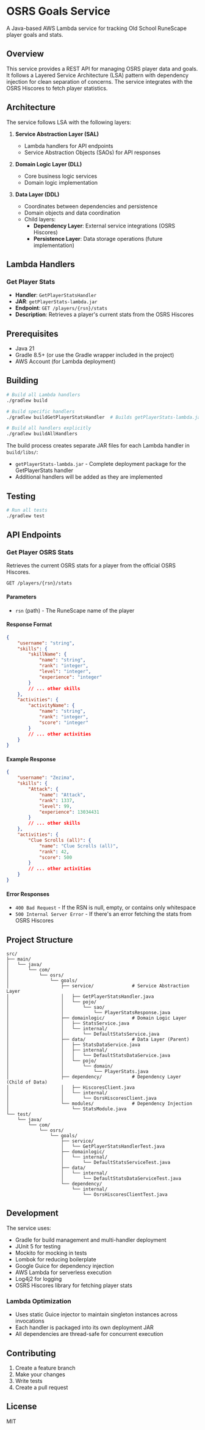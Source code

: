 # OSRS Goals Service

A Java-based AWS Lambda service for tracking Old School RuneScape player goals and stats.

## Overview

This service provides a REST API for managing OSRS player data and goals. It follows a Layered Service Architecture (LSA) pattern with dependency injection for clean separation of concerns. The service integrates with the OSRS Hiscores to fetch player statistics.

## Architecture

The service follows LSA with the following layers:

1. **Service Abstraction Layer (SAL)**
   - Lambda handlers for API endpoints
   - Service Abstraction Objects (SAOs) for API responses

2. **Domain Logic Layer (DLL)**
   - Core business logic services
   - Domain logic implementation

3. **Data Layer (DDL)**
   - Coordinates between dependencies and persistence
   - Domain objects and data coordination
   - Child layers:
     - **Dependency Layer**: External service integrations (OSRS Hiscores)
     - **Persistence Layer**: Data storage operations (future implementation)

## Lambda Handlers

### Get Player Stats
- **Handler**: `GetPlayerStatsHandler`
- **JAR**: `getPlayerStats-lambda.jar`
- **Endpoint**: `GET /players/{rsn}/stats`
- **Description**: Retrieves a player's current stats from the OSRS Hiscores

## Prerequisites

- Java 21
- Gradle 8.5+ (or use the Gradle wrapper included in the project)
- AWS Account (for Lambda deployment)

## Building

```bash
# Build all Lambda handlers
./gradlew build

# Build specific handlers
./gradlew buildGetPlayerStatsHandler  # Builds getPlayerStats-lambda.jar

# Build all handlers explicitly
./gradlew buildAllHandlers
```

The build process creates separate JAR files for each Lambda handler in `build/libs/`:
- `getPlayerStats-lambda.jar` - Complete deployment package for the GetPlayerStats handler
- Additional handlers will be added as they are implemented

## Testing

```bash
# Run all tests
./gradlew test
```

## API Endpoints

### Get Player OSRS Stats

Retrieves the current OSRS stats for a player from the official OSRS Hiscores.

```
GET /players/{rsn}/stats
```

#### Parameters
- `rsn` (path) - The RuneScape name of the player

#### Response Format
```json
{
    "username": "string",
    "skills": {
        "skillName": {
            "name": "string",
            "rank": "integer",
            "level": "integer",
            "experience": "integer"
        }
        // ... other skills
    },
    "activities": {
        "activityName": {
            "name": "string",
            "rank": "integer",
            "score": "integer"
        }
        // ... other activities
    }
}
```

#### Example Response
```json
{
    "username": "Zezima",
    "skills": {
        "Attack": {
            "name": "Attack",
            "rank": 1337,
            "level": 99,
            "experience": 13034431
        }
        // ... other skills
    },
    "activities": {
        "Clue Scrolls (all)": {
            "name": "Clue Scrolls (all)",
            "rank": 42,
            "score": 500
        }
        // ... other activities
    }
}
```

#### Error Responses
- `400 Bad Request` - If the RSN is null, empty, or contains only whitespace
- `500 Internal Server Error` - If there's an error fetching the stats from OSRS Hiscores

## Project Structure

```
src/
├── main/
│   └── java/
│       └── com/
│           └── osrs/
│               └── goals/
│                   ├── service/              # Service Abstraction Layer
│                   │   ├── GetPlayerStatsHandler.java
│                   │   └── pojo/
│                   │       └── sao/
│                   │           └── PlayerStatsResponse.java
│                   ├── domainlogic/          # Domain Logic Layer
│                   │   ├── StatsService.java
│                   │   └── internal/
│                   │       └── DefaultStatsService.java
│                   ├── data/                 # Data Layer (Parent)
│                   │   ├── StatsDataService.java
│                   │   ├── internal/
│                   │   │   └── DefaultStatsDataService.java
│                   │   └── pojo/
│                   │       └── domain/
│                   │           └── PlayerStats.java
│                   ├── dependency/           # Dependency Layer (Child of Data)
│                   │   ├── HiscoresClient.java
│                   │   └── internal/
│                   │       └── OsrsHiscoresClient.java
│                   └── modules/              # Dependency Injection
│                       └── StatsModule.java
└── test/
    └── java/
        └── com/
            └── osrs/
                └── goals/
                    ├── service/
                    │   └── GetPlayerStatsHandlerTest.java
                    ├── domainlogic/
                    │   └── internal/
                    │       └── DefaultStatsServiceTest.java
                    ├── data/
                    │   └── internal/
                    │       └── DefaultStatsDataServiceTest.java
                    └── dependency/
                        └── internal/
                            └── OsrsHiscoresClientTest.java
```

## Development

The service uses:
- Gradle for build management and multi-handler deployment
- JUnit 5 for testing
- Mockito for mocking in tests
- Lombok for reducing boilerplate
- Google Guice for dependency injection
- AWS Lambda for serverless execution
- Log4j2 for logging
- OSRS Hiscores library for fetching player stats

### Lambda Optimization
- Uses static Guice injector to maintain singleton instances across invocations
- Each handler is packaged into its own deployment JAR
- All dependencies are thread-safe for concurrent execution

## Contributing

1. Create a feature branch
2. Make your changes
3. Write tests
4. Create a pull request

## License

MIT 
